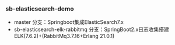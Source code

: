 ### sb-elasticsearch-demo
* master 分支：Springboot集成ElasticSearch7.x 
* sb-elasticsearch-elk-rabbitmq 分支：SpringBoot2.x日志收集搭建 ELK(7.6.2)+(RabbitMq3.7.16+Erlang 21.0.1)